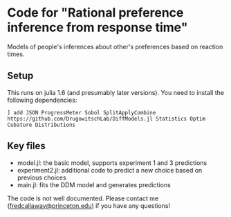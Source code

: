 # Code for "Rational preference inference from response time"

Models of people's inferences about other's preferences based on reaction times. 

## Setup
This runs on julia 1.6 (and presumably later versions). You need to install the following dependencies:

`] add JSON ProgressMeter Sobol SplitApplyCombine https://github.com/DrugowitschLab/DiffModels.jl Statistics Optim Cubature Distributions`

## Key files
- model.jl: the basic model, supports experiment 1 and 3 predictions
- experiment2.jl: additional code to predict a new choice based on previous choices
- main.jl: fits the DDM model and generates predictions

The code is not well documented. Please contact me (fredcallaway@princeton.edu) if you have any questions!
